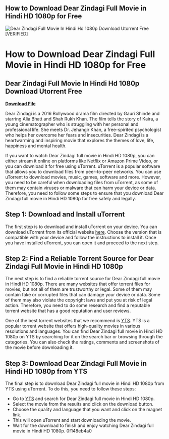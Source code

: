 ## How to Download Dear Zindagi Full Movie in Hindi HD 1080p for Free

 
![Dear Zindagi Full Movie In Hindi Hd 1080p Download Utorrent Free \[VERIFIED\]](https://i1.sndcdn.com/avatars-3qXWvtRRacGruQjZ-QPJUdg-t240x240.jpg)

 
# How to Download Dear Zindagi Full Movie in Hindi HD 1080p for Free
 
<meta name="description" content="Are you looking for a way to download Dear Zindagi full movie in Hindi HD 1080p for free? If yes, then you have come to the right place. In this article, we will show you how to use uTorrent to download Dear Zindagi full movie in Hindi HD 1080p for free from a reliable source. We will also tell you why Dear Zindagi is a must-watch movie for everyone.">
 
## Dear Zindagi Full Movie In Hindi Hd 1080p Download Utorrent Free


[**Download File**](https://www.google.com/url?q=https%3A%2F%2Furllio.com%2F2tL72c&sa=D&sntz=1&usg=AOvVaw39CkVY-A-fZ2OgZVcEGNK4)

 
Dear Zindagi is a 2016 Bollywood drama film directed by Gauri Shinde and starring Alia Bhatt and Shah Rukh Khan. The film tells the story of Kaira, a young cinematographer who is struggling with her personal and professional life. She meets Dr. Jehangir Khan, a free-spirited psychologist who helps her overcome her fears and insecurities. Dear Zindagi is a heartwarming and inspiring movie that explores the themes of love, life, happiness and mental health.
 
If you want to watch Dear Zindagi full movie in Hindi HD 1080p, you can either stream it online on platforms like Netflix or Amazon Prime Video, or you can download it for free using uTorrent. uTorrent is a popular software that allows you to download files from peer-to-peer networks. You can use uTorrent to download movies, music, games, software and more. However, you need to be careful when downloading files from uTorrent, as some of them may contain viruses or malware that can harm your device or data. Therefore, you need to follow some steps to ensure that you download Dear Zindagi full movie in Hindi HD 1080p for free safely and legally.
 
## Step 1: Download and Install uTorrent
 
The first step is to download and install uTorrent on your device. You can download uTorrent from its official website [here](https://www.utorrent.com/). Choose the version that is compatible with your device and follow the instructions to install it. Once you have installed uTorrent, you can open it and proceed to the next step.
 
## Step 2: Find a Reliable Torrent Source for Dear Zindagi Full Movie in Hindi HD 1080p
 
The next step is to find a reliable torrent source for Dear Zindagi full movie in Hindi HD 1080p. There are many websites that offer torrent files for movies, but not all of them are trustworthy or legal. Some of them may contain fake or corrupted files that can damage your device or data. Some of them may also violate the copyright laws and put you at risk of legal action. Therefore, you need to do some research and find a reputable torrent website that has a good reputation and user reviews.
 
One of the best torrent websites that we recommend is [YTS](https://www.yts.mx/). YTS is a popular torrent website that offers high-quality movies in various resolutions and languages. You can find Dear Zindagi full movie in Hindi HD 1080p on YTS by searching for it on the search bar or browsing through the categories. You can also check the ratings, comments and screenshots of the movie before downloading it.
 
## Step 3: Download Dear Zindagi Full Movie in Hindi HD 1080p from YTS
 
The final step is to download Dear Zindagi full movie in Hindi HD 1080p from YTS using uTorrent. To do this, you need to follow these steps:
 
- Go to [YTS](https://www.yts.mx/) and search for Dear Zindagi full movie in Hindi HD 1080p.
- Select the movie from the results and click on the download button.
- Choose the quality and language that you want and click on the magnet link.
- This will open uTorrent and start downloading the movie.
- Wait for the download to finish and enjoy watching Dear Zindagi full movie in Hindi HD 1080p.
0f148eb4a0
